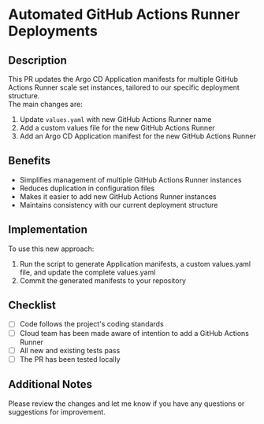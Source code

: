 # Automated GitHub Actions Runner Deployments

## Description
This PR updates the Argo CD Application manifests for multiple GitHub Actions Runner scale set instances, tailored to our specific deployment structure. <br>
The main changes are:

1. Update `values.yaml` with new GitHub Actions Runner name
2. Add a custom values file for the new GitHub Actions Runner 
3. Add an Argo CD Application manifest for the new GitHub Actions Runner

## Benefits
- Simplifies management of multiple GitHub Actions Runner instances
- Reduces duplication in configuration files
- Makes it easier to add new GitHub Actions Runner instances
- Maintains consistency with our current deployment structure

## Implementation
To use this new approach:
1. Run the script to generate Application manifests, a custom values.yaml file, and update the complete values.yaml
2. Commit the generated manifests to your repository

## Checklist
- [ ] Code follows the project's coding standards
- [ ] Cloud team has been made aware of intention to add a GitHub Actions Runner
- [ ] All new and existing tests pass
- [ ] The PR has been tested locally

## Additional Notes
Please review the changes and let me know if you have any questions or suggestions for improvement.